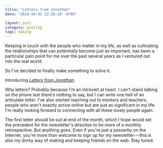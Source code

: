 ```yaml
---
title: "Letters from Jonathan"
date: "2014-04-02 22:28:39 -0700"

layout: post
category: posting
tags: making
---
```


Keeping in touch with the people who matter in my life, as well as cultivating the relationships that can potentially become just as important, has been a particular pain point for me over the past several years as I ventured out into the real world.

So I've decided to finally make something to solve it.

Introducing [*Letters from Jonathan*](/personal/).

Why letters? Probably because I'm an introvert at heart. I can't stand talking on the phone lest there's nothing to say, but I can write one hell of an articulate letter. I've also started reaching out to mentors and teachers, people who aren't exactly active online but are just as significant in my life. I'm really looking forward to connecting with all these lovely people again.

The first letter should be out at end of the month, which I hope would set the precedent for the newsletter's direction to be more of a monthly retrospective. But anything goes. Even if you're just a passerby on the Internet, you're more than welcome to sign up for my newsletter---this is also my dorky way of making and keeping friends on the web. Stay tuned.

